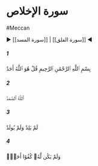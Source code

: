 # سورة الإخلاص
#Meccan
▶ [[سورة المسد]] | [[سورة الفلق]] ◀
##### 1
<span class="ayah hovertext" data-hover="بگو او خداوند يگانه است‌">بِسْمِ ٱللَّهِ ٱلرَّحْمَٰنِ ٱلرَّحِيمِ قُلْ هُوَ ٱللَّهُ أَحَدٌ</span>
##### 2
<span class="ayah hovertext" data-hover="خداوند صمد">ٱللَّهُ ٱلصَّمَدُ</span>
##### 3
<span class="ayah hovertext" data-hover="نه فرزند آرد و نه از كسى زاده است‌">لَمْ يَلِدْ وَلَمْ يُولَدْ</span>
##### 4
<span class="ayah hovertext" data-hover="و او را هيچ كس همتا نيست‌">وَلَمْ يَكُن لَّهُۥ كُفُوًا أَحَدٌۢ</span>

